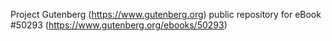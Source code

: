 Project Gutenberg (https://www.gutenberg.org) public repository for
eBook #50293 (https://www.gutenberg.org/ebooks/50293)
